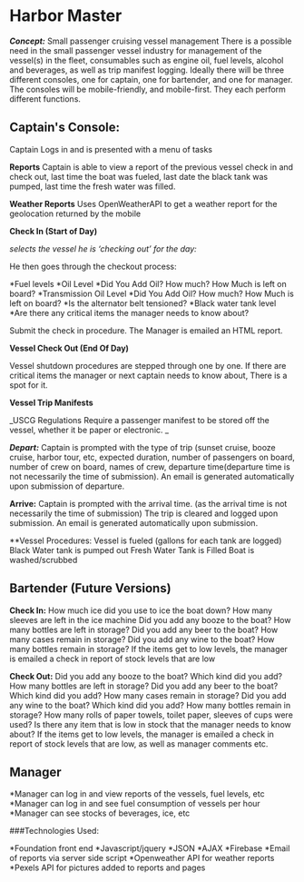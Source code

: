 # Harbor Master

_**Concept:**_ Small passenger cruising vessel management  There is a possible need in the small passenger vessel industry for management of the vessel(s) in the fleet, consumables such as engine oil, fuel levels, alcohol and beverages, as well as trip manifest logging. Ideally there will be three different consoles, one for captain, one for bartender, and one for manager.  The consoles will be mobile-friendly, and mobile-first. They each perform different functions.</p>

## Captain's Console:
Captain Logs in and is presented with a menu of tasks

**Reports**
Captain is able to view a report of the previous vessel check in and check out, last time the boat was fueled, last date the black tank was pumped, last time the fresh water was filled.

**Weather Reports**
Uses OpenWeatherAPI to get a weather report for the geolocation returned by the mobile

**Check In (Start of Day)**

_selects the vessel he is ‘checking out’ for the day:_

He then goes through the checkout process:

*Fuel levels
*Oil Level
	*Did You Add Oil? How much? How Much is left on board?
*Transmission Oil Level
	*Did You Add Oil? How much? How Much is left on board?
*Is the alternator belt tensioned?
*Black water tank level
*Are there any critical items the manager needs to know about?

Submit the check in procedure.  The Manager is emailed an HTML report.

**Vessel Check Out (End Of Day)**

Vessel shutdown procedures are stepped through one by one.  If there are critical items the manager or next captain needs to know about, There is a spot for it.

**Vessel Trip Manifests**

_USCG Regulations Require a passenger manifest to be stored off the vessel, whether it be paper or electronic.  _

_**Depart:**_ Captain is prompted with the type of trip (sunset cruise, booze cruise, harbor tour, etc, expected duration, number of passengers on board, number of crew on board, names of crew,   departure time(departure time is not necessarily the time of submission). An email is generated automatically upon submission of departure.

**Arrive:**
 Captain is prompted with the arrival time. (as the arrival time is not necessarily the time of submission) The trip is cleared and logged upon submission.   An email is generated automatically upon submission.

**Vessel Procedures:
Vessel is fueled (gallons for each tank are logged)
Black Water tank is pumped out
Fresh Water Tank is Filled
Boat is washed/scrubbed



## Bartender (Future Versions)

**Check In:**
How much ice did you use to ice the boat down?  How many sleeves are left in the ice machine
Did you add any booze to the boat? How many bottles are left in storage?
Did you add any beer to the boat? How many cases remain in storage?
Did you add any wine to the boat? How many bottles remain in storage?
If the items get to low levels, the manager is emailed a check in report of stock levels that are low


**Check Out:**
Did you add any booze to the boat? Which kind did you add? How many bottles are left in storage?
Did you add any beer to the boat? Which kind did you add? How many cases remain in storage?
Did you add any wine to the boat? Which kind did you add? How many bottles remain in storage?
How many rolls of paper towels, toilet paper, sleeves of cups were used?
Is there any item that is low in stock that the manager needs to know about?
If the items get to low levels, the manager is emailed a check in report of stock levels that are low, as well as manager comments etc.


## Manager

*Manager can log in and view reports of the vessels, fuel levels, etc
*Manager can log in and see fuel consumption of vessels per hour
*Manager can see stocks of beverages, ice, etc


###Technologies Used:

*Foundation front end
*Javascript/jquery
*JSON
*AJAX
*Firebase
*Email of reports via server side script
*Openweather API for weather reports
*Pexels API for pictures added to reports and pages


